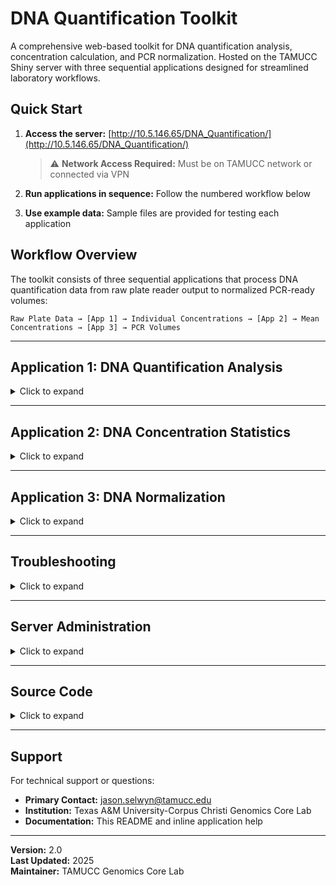 # DNA Quantification Toolkit

A comprehensive web-based toolkit for DNA quantification analysis, concentration calculation, and PCR normalization. Hosted on the TAMUCC Shiny server with three sequential applications designed for streamlined laboratory workflows.

## Quick Start

1. **Access the server:** [http://10.5.146.65/DNA_Quantification/](http://10.5.146.65/DNA_Quantification/) 
   > ⚠️ **Network Access Required:** Must be on TAMUCC network or connected via VPN

2. **Run applications in sequence:** Follow the numbered workflow below

3. **Use example data:** Sample files are provided for testing each application

## Workflow Overview

The toolkit consists of three sequential applications that process DNA quantification data from raw plate reader output to normalized PCR-ready volumes:

```
Raw Plate Data → [App 1] → Individual Concentrations → [App 2] → Mean Concentrations → [App 3] → PCR Volumes
```

---

## Application 1: DNA Quantification Analysis

<details>
  <summary>Click to expand</summary>
   
**URL:** [`http://10.5.146.65/DNA_Quantification/1-quant_plate/`](http://10.5.146.65/DNA_Quantification/1-quant_plate/)

### Purpose
Process raw fluorescence data from plate readers and calculate DNA concentrations using optimized standard curves.

### Input Files
- **Raw Data File:** Fluorescence readings from plate reader
  - Example: [`quant_rawData_accublue-nextgen.csv`](https://github.com/tamucc-gcl/gcl_bioinformatic_tools/blob/main/labTools/DNA_Quant/example_data/quant_rawData_accublue-nextgen.csv)
- **Plate Map File:** Sample layout and standard information  
  - Example: [`quant_plateMap_accublue-nextgen.csv`](https://github.com/tamucc-gcl/gcl_bioinformatic_tools/blob/main/labTools/DNA_Quant/example_data/quant_plateMap_accublue-nextgen.csv)

### Configuration Parameters
| Parameter | Auto-Fill Behavior | Description |
|-----------|-------------------|-------------|
| **Quant Kit Used** | From filename | "Accublue-nextgen" (pg), "accublue", or "accuclear" (ng) |
| **X Variable** | "rfu" | Independent variable (fluorescence values) |
| **Y Variable** | "[pn]g_per_well" | Dependent variable (concentration units) |
| **Standard Rows** | From plate map | Wells with `plate_id` = "standard" |

### Process
1. Import fluorescence data and plate layout
2. Identify standard curve samples automatically
3. Fit optimal regression model to standards
4. Calculate unknown sample concentrations
5. Export individual replicate results

### Output
Individual DNA concentrations for each well/replicate, ready for statistical analysis in App 2.

</details>

---

## Application 2: DNA Concentration Statistics

<details>
  <summary>Click to expand</summary>
   
**URL:** [`http://10.5.146.65/DNA_Quantification/2-DNA_concentration/`](http://10.5.146.65/DNA_Quantification/2-DNA_concentration/)

### Purpose
Calculate mean DNA concentrations across replicates using Bayesian statistical models and prepare samples for PCR normalization.

### Input Files
- **Plate Map File:** Overall sample information
  - Example: [`overall_dna-extract-plate-map.xlsx`](https://github.com/tamucc-gcl/gcl_bioinformatic_tools/blob/main/labTools/DNA_Quant/example_data/overall_dna-extract-plate-map.xlsx)
- **Quant Output Files:** Results from Application 1 (select all relevant files)

### Key Parameters

#### DNA Analysis Settings
- **Excel Sheet Name:** Specify correct sheet in plate map file
- **DNA Concentration Column:** Auto-populated from App 1 output
- **Quant Stage:** Original quantification or re-quantification

#### Statistical Model Settings (Advanced)
- **Number of Chains:** Independent MCMC chains (default: 4)
- **Sampling Iterations:** Total posterior samples (default: 2000)
- **Warmup Iterations:** Burn-in samples (default: 1000)
- **Thinning Interval:** Sample spacing for independence (default: 1)

#### PCR Preparation Settings
| Parameter | Default | Description |
|-----------|---------|-------------|
| **Minimum Pipettable Volume** | 1 µL | Smallest volume for accurate pipetting |
| **Maximum Low Volume** | 5 µL | Max volume from low-concentration samples |
| **Target DNA Amount** | 10 ng/pg | Goal DNA quantity per reaction |
| **Excess DNA Threshold** | 3× | Flag samples above this multiple of mean |

### Statistical Process

#### Sample Grouping
The application automatically categorizes samples based on the `sample_type` column:
- **Samples:** Standard experimental samples
- **Controls:** Quality control samples (extraction, field, filter controls)

*Accepted `sample_type` values:* `'sample'`, `'control'`, `'extraction control'`, `'field control'`, `'filter control'`

#### Bayesian Model
Uses hierarchical modeling with partial pooling for robust concentration estimates:

```r
concentration ~ is_control + (1 | sample_id)
variance ~ is_control + (1 | sample_id)
```

#### Dilution Calculations
1. **Target template volume:** `(target_DNA × mean_concentration) / sample_concentration`
2. **Volume constraints:**
   - If target > max_volume → use max_volume
   - If target < min_volume → calculate dilution factor
3. **Dilution factor:** `sample_concentration / mean_concentration` (rounded for pipetting)
4. **Post-dilution metrics:** Adjusted concentrations and volumes

#### Quality Flags
- **Contaminated Controls:** Controls with DNA levels exceeding sample averages
- **Uncertain Estimates:** Samples with high concentration variance
- **Excess DNA:** Samples exceeding user-defined threshold above mean
- **High Variability:** Samples flagged for both uncertainty and excess DNA

</details>

---

## Application 3: DNA Normalization

<details>
  <summary>Click to expand</summary>

**URL:** [`http://10.5.146.65/DNA_Quantification/3-DNA_normalization_PCR/`](http://10.5.146.65/DNA_Quantification/3-DNA_normalization_PCR/)

### Purpose
Calculate precise transfer volumes and water additions for normalized PCR reactions.

### Input Parameters
| Parameter | Description |
|-----------|-------------|
| **Sample Concentration CSV(s)** | Output files from Application 2 |
| **µL per PCR** | DNA volume used in each PCR reaction |
| **Number of PCR reactions** | Total reactions planned per sample |
| **DNA per PCR (ng)** | Target DNA amount per reaction |
| **Max volume per sample (µL)** | Maximum transfer volume limit |

### Calculations

#### Goal Volume Determination
```r
goal_volume = (number_PCR_reactions × DNA_per_PCR) / sample_concentration
```

#### Volume Optimization
```r
transfer_volume = min(goal_volume, max_volume)
water_to_add = (number_PCR_reactions × µL_per_PCR) - transfer_volume
actual_DNA_per_PCR = (sample_concentration × transfer_volume) / number_PCR_reactions
```

### Output
- **Transfer volumes:** Exact DNA volumes to pipette
- **Water additions:** Volume needed for normalization
- **Actual DNA amounts:** Real DNA quantity per reaction after normalization

---

## File Format Requirements

### Raw Data Files (App 1)
- **Format:** CSV with fluorescence values
- **Structure:** Wells in rows or columns with RFU measurements
- **Headers:** Include well identifiers and fluorescence readings

### Plate Map Files
- **Format:** CSV or Excel (.xlsx)
- **Required columns:**
  - Well identifiers matching raw data
  - `plate_id` (mark standards as "standard")
  - `sample_id` for sample tracking
  - `sample_type` for controls vs. samples

### Example File Structure
```
well_id,plate_id,sample_id,sample_type,rfu
A01,standard,std_1,standard,15000
A02,standard,std_2,standard,12000
B01,sample,fish_001,sample,8500
```

</details>

---

## Troubleshooting

<details>
  <summary>Click to expand</summary>

### Common Issues

#### Application 1: Poor Standard Curves
- **Symptoms:** Low R² values, poor concentration estimates
- **Solutions:** 
  - Verify standard concentrations in plate map
  - Check for pipetting errors in standards
  - Remove outlier standard points if justified

#### Application 2: High Coefficient of Variation
- **Symptoms:** Large confidence intervals, uncertain flags
- **Solutions:**
  - Review pipetting technique for replicates
  - Check for systematic errors (edge effects, bubbles)
  - Consider re-quantifying problematic samples

#### Application 3: Unrealistic Volumes
- **Symptoms:** Very high or low transfer volumes
- **Solutions:**
  - Adjust target DNA amounts for your PCR requirements
  - Modify maximum volume constraints
  - Consider diluting high-concentration samples

### System Requirements
- **Browser:** Modern web browser with JavaScript enabled
- **Network:** TAMUCC network access or VPN connection
- **Files:** CSV and Excel file support

</details>

---

## Server Administration

<details>
  <summary>Click to expand</summary>

### Updating Applications
1. Copy updated Shiny app to server location:
   ```bash
   scp app.R gawain:/srv/shiny-server/DNA_Quantification/[1-3]-*/app.R
   ```
2. Restart the Shiny server:
   ```bash
   sudo systemctl restart shiny-server
   ```
3. Install R Packages to be used by the shiny user
   ```bash
   sudo su - shiny
   R
   install.packages({PACKAGE})
   ```
### Log Files
Server logs are located at: `/var/log/shiny-server/`

### Hosting on Different Servers
1. **Install Shiny Server:** Follow [Posit installation guide](https://posit.co/products/open-source/shiny-server/)
2. **Install R packages** for the `shiny-server` user
3. **Copy applications** to individual folders in `/srv/shiny-server/`
4. **Deploy landing page:** Copy `index.html` to `/srv/shiny-server/DNA_Quantification/`

</details>

---
   
## Source Code


<details>
  <summary>Click to expand</summary>
   
- **Application 1:** [`code/1 - quantPlate_shiny_2.R`](https://github.com/tamucc-gcl/gcl_bioinformatic_tools/blob/main/labTools/DNA_Quant/code/1%20-%20quantPlate_shiny_2.R)
- **Application 2:** [`code/2 - dna_amount_shiny7.R`](https://github.com/tamucc-gcl/gcl_bioinformatic_tools/blob/main/labTools/DNA_Quant/code/2%20-%20dna_amount_shiny7.R)  
- **Application 3:** [`code/3 - Normalize_DNA_for_PCR.R`](https://github.com/tamucc-gcl/gcl_bioinformatic_tools/blob/main/labTools/DNA_Quant/code/3%20-%20Normalize_DNA_for_PCR.R)

</details>

---

## Support

For technical support or questions:
- **Primary Contact:** jason.selwyn@tamucc.edu
- **Institution:** Texas A&M University-Corpus Christi Genomics Core Lab
- **Documentation:** This README and inline application help

---

**Version:** 2.0  
**Last Updated:** 2025  
**Maintainer:** TAMUCC Genomics Core Lab
